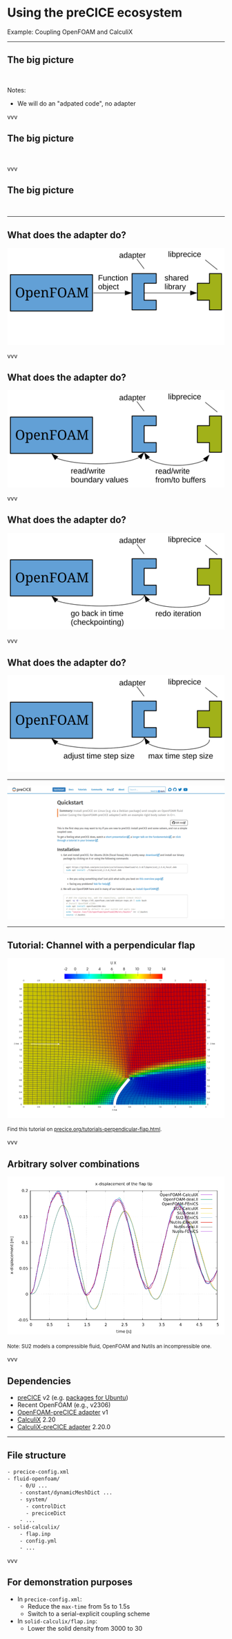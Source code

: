 # Using the preCICE ecosystem

Example: Coupling OpenFOAM and CalculiX

---

## The big picture

<img data-src="images/intro/precice-overview-0.svg" style="border:none; box-shadow:none; max-width:80%;">

Notes:
- We will do an "adpated code", no adapter

vvv

## The big picture

<img data-src="images/intro/precice-overview-1.svg" style="border:none; box-shadow:none; max-width:80%;">

vvv

## The big picture

<img data-src="images/intro/precice-overview-2.svg" style="border:none; box-shadow:none; max-width:80%;">


---

## What does the adapter do?

<img src="images/level2/openfoam_adapter_overview_linking.svg" />

vvv

## What does the adapter do?

<img src="images/level2/openfoam_adapter_overview_data.svg" />

vvv

## What does the adapter do?

<img src="images/level2/openfoam_adapter_overview_checkpointing.svg" />

vvv

## What does the adapter do?

<img src="images/level2/openfoam_adapter_overview_timestep.svg" />

---

![](images/level3/quickstart.png)

---

## Tutorial: Channel with a perpendicular flap

<img src="images/level3/flap_perp.png" style="max-height:400px;"/>

<small>Find this tutorial on <a href="https://precice.org/tutorials-perpendicular-flap.html">precice.org/tutorials-perpendicular-flap.html</a>.</small>

vvv

## Arbitrary solver combinations

<img src="images/level3/perpendicular-flap-comparison.png" style="max-height:400px;"/>

<small>Note: SU2 models a compressible fluid, OpenFOAM and Nutils an incompressible one.</small>

vvv

## Dependencies

- [preCICE](https://precice.org/installation-overview.html) v2 (e.g. [packages for Ubuntu](https://github.com/precice/precice/releases))
- Recent OpenFOAM (e.g., v2306)
- [OpenFOAM-preCICE adapter](https://precice.org/adapter-openfoam-overview.html) v1
- [CalculiX](http://calculix.de/) 2.20
- [CalculiX-preCICE adapter](https://precice.org/adapter-calculix-overview.html) 2.20.0

---

## File structure

```
- precice-config.xml
- fluid-openfoam/
    - 0/U ...
    - constant/dynamicMeshDict ...
    - system/
      - controlDict
      - preciceDict
    - ...
- solid-calculix/
    - flap.inp
    - config.yml
    - ...
```

vvv

## For demonstration purposes

- In `precice-config.xml`:
    - Reduce the `max-time` from 5s to 1.5s
    - Switch to a serial-explicit coupling scheme
- In `solid-calculix/flap.inp`:
    - Lower the solid density from 3000 to 30
